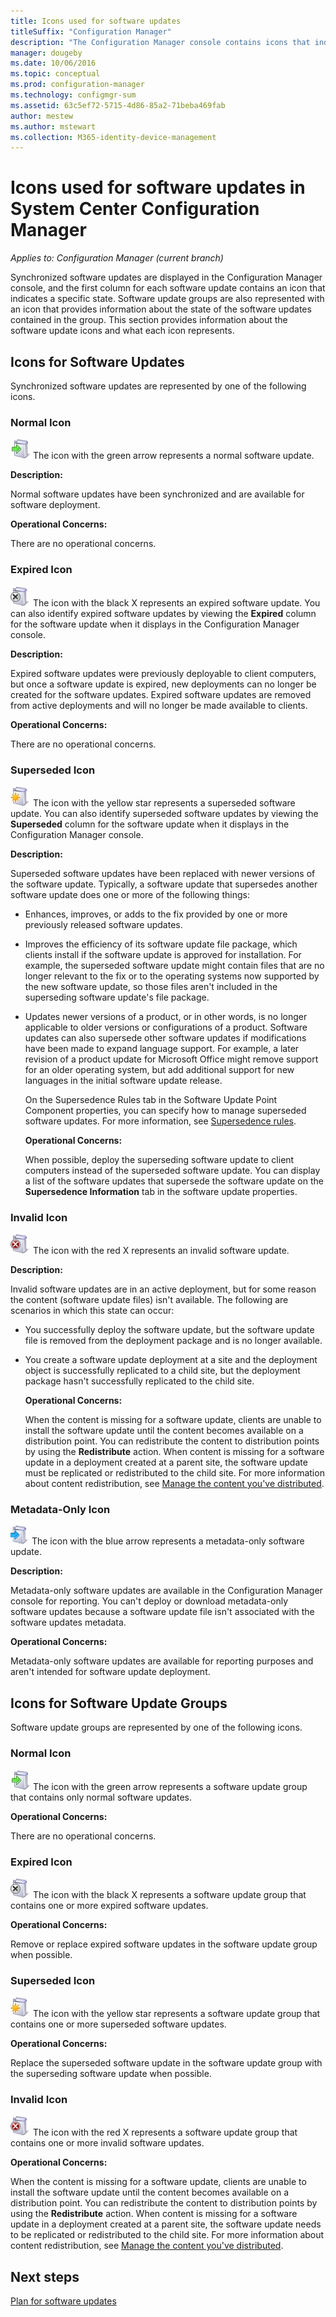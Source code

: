 ```yaml
---
title: Icons used for software updates
titleSuffix: "Configuration Manager"
description: "The Configuration Manager console contains icons that indicate a state for the synchronized update or software update group."
manager: dougeby
ms.date: 10/06/2016
ms.topic: conceptual
ms.prod: configuration-manager
ms.technology: configmgr-sum
ms.assetid: 63c5ef72-5715-4d86-85a2-71beba469fab
author: mestew
ms.author: mstewart
ms.collection: M365-identity-device-management
---
```

# Icons used for software updates in System Center Configuration Manager

*Applies to: Configuration Manager (current branch)*

Synchronized software updates are displayed in the Configuration Manager console, and the first column for each software update contains an icon that indicates a specific state. Software update groups are also represented with an icon that provides information about the state of the software updates contained in the group. This section provides information about the software update icons and what each icon represents.  

## Icons for Software Updates  
 Synchronized software updates are represented by one of the following icons.  

### Normal Icon  
 ![icon](../media/Normal.jpg "Normal icon") The icon with the green arrow represents a normal software update.  

 **Description:**  

 Normal software updates have been synchronized and are available for software deployment.  

 **Operational Concerns:**  

 There are no operational concerns.  

### Expired Icon  
 ![icon](../media/Expired.jpg "Expired icon") The icon with the black X represents an expired software update. You can also identify expired software updates by viewing the **Expired** column for the software update when it displays in the Configuration Manager console.  

 **Description:**  

 Expired software updates were previously deployable to client computers, but once a software update is expired, new deployments can no longer be created for the software updates. Expired software updates are removed from active deployments and will no longer be made available to clients.  

 **Operational Concerns:**  

 There are no operational concerns.

### Superseded Icon  
 ![icon](../media/Superseded.jpg "Superseded icon") The icon with the yellow star represents a superseded software update. You can also identify superseded software updates by viewing the **Superseded** column for the software update when it displays in the Configuration Manager console.  

 **Description:**  

 Superseded software updates have been replaced with newer versions of the software update. Typically, a software update that supersedes another software update does one or more of the following things:  

- Enhances, improves, or adds to the fix provided by one or more previously released software updates.  

- Improves the efficiency of its software update file package, which clients install if the software update is approved for installation. For example, the superseded software update might contain files that are no longer relevant to the fix or to the operating systems now supported by the new software update, so those files aren't included in the superseding software update's file package.  

- Updates newer versions of a product, or in other words, is no longer applicable to older versions or configurations of a product. Software updates can also supersede other software updates if modifications have been made to expand language support. For example, a later revision of a product update for Microsoft Office might remove support for an older operating system, but add additional support for new languages in the initial software update release.  

  On the Supersedence Rules tab in the Software Update Point Component properties, you can specify how to manage superseded software updates. For more information, see [Supersedence rules](../plan-design/plan-for-software-updates.md#BKMK_SupersedenceRules).  

  **Operational Concerns:**  

  When possible, deploy the superseding software update to client computers instead of the superseded software update. You can display a list of the software updates that supersede the software update on the **Supersedence Information** tab in the software update properties.  

### Invalid Icon  
 ![icon](../media/Invalid.jpg "Invalid icon") The icon with the red X represents an invalid software update.  

 **Description:**  

 Invalid software updates are in an active deployment, but for some reason the content (software update files) isn't available. The following are scenarios in which this state can occur:  

- You successfully deploy the software update, but the software update file is removed from the deployment package and is no longer available.  

- You create a software update deployment at a site and the deployment object is successfully replicated to a child site, but the deployment package hasn't successfully replicated to the child site.  

  **Operational Concerns:**  

  When the content is missing for a software update, clients are unable to install the software update until the content becomes available on a distribution point. You can redistribute the content to distribution points by using the **Redistribute** action. When content is missing for a software update in a deployment created at a parent site, the software update must be replicated or redistributed to the child site. For more information about content redistribution, see [Manage the content you've distributed](../../core/servers/deploy/configure/deploy-and-manage-content.md#bkmk_manage).  

### Metadata-Only Icon
 ![icon](../media/MetadataOnly.png "Metadata-only icon") The icon with the blue arrow represents a metadata-only software update.

 **Description:**  

 Metadata-only software updates are available in the Configuration Manager console for reporting. You can't deploy or download metadata-only software updates because a software update file isn't associated with the software updates metadata.  

 **Operational Concerns:**  

 Metadata-only software updates are available for reporting purposes and aren't intended for software update deployment.  

## Icons for Software Update Groups  
 Software update groups are represented by one of the following icons.  

### Normal Icon  
 ![icon](../media/Normal.jpg "Normal icon") The icon with the green arrow represents a software update group that contains only normal software updates.  

 **Operational Concerns:**  

 There are no operational concerns.  

### Expired Icon  
 ![icon](../media/Expired.jpg "Expired icon") The icon with the black X represents a software update group that contains one or more expired software updates.  

 **Operational Concerns:**  

 Remove or replace expired software updates in the software update group when possible.  

### Superseded Icon  
 ![icon](../media/Superseded.jpg "Superseded icon") The icon with the yellow star represents a software update group that contains one or more superseded software updates.  

 **Operational Concerns:**  

 Replace the superseded software update in the software update group with the superseding software update when possible.  

### Invalid Icon  
 ![icon](../media/Invalid.jpg "Invalid icon") The icon with the red X represents a software update group that contains one or more invalid software updates.  

 **Operational Concerns:**  

 When the content is missing for a software update, clients are unable to install the software update until the content becomes available on a distribution point. You can redistribute the content to distribution points by using the **Redistribute** action. When content is missing for a software update in a deployment created at a parent site, the software update needs to be replicated or redistributed to the child site. For more information about content redistribution, see [Manage the content you've distributed](../../core/servers/deploy/configure/deploy-and-manage-content.md#bkmk_manage).  


## Next steps 

[Plan for software updates](/sccm/sum/plan-design/plan-for-software-updates)